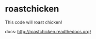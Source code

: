 roastchicken
============

This code will roast chicken!

docs: http://roastchicken.readthedocs.org/
